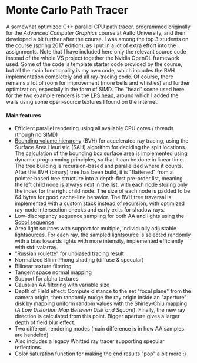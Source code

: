 # Monte Carlo Path Tracer

A somewhat optimized C++ parallel CPU path tracer, programmed originally for the _Advanced Computer Graphics_ course at Aalto University, and then developed a bit further after the course. I was among the top 3 students on the course (spring 2017 edition), as I put in a lot of extra effort into the assignments. Note that I have included here only the relevant source code instead of the whole VS project together the Nvidia OpenGL framework used. Some of the code is template starter code provided by the course, but all the main functionality is my own code, which includes the BVH implementation completely and all ray-tracing code. Of course, there remains a lot of room for improvement (more bells and whistles) and further optimization, especially in the form of SIMD.
The "head" scene used here for the two example renders is the [LPS head](http://casual-effects.com/data/), around which I added the walls using some open-source textures I found on the internet.

#### Main features

 - Efficient parallel rendering using all available CPU cores / threads (though no SIMD)
 - [Bounding volume hierarchy](https://en.wikipedia.org/wiki/Bounding_volume_hierarchy) (BVH) for accelerated ray tracing, using the Surface Area Heuristic (SAH) algorithm for deciding the split locations. The calculation of the bounding box surface area is implemented using dynamic programming principles, so that it can be done in linear time. The tree building is recursion-based and parallelized where it counts. After the BVH (binary) tree has been build, it is "flattened" from a pointer-based tree structure into a depth-first pre-order list, meaning the left child node is always next in the list, with each node storing only the index for the right child node. The size of each node is padded to be 64 bytes for good cache-line behavior. The BVH tree traversal is implemented with a custom stack instead of recursion, with optimized ray-node intersection checks and early exits for shadow rays.
 - Low-discrepancy sequence sampling for both AA and lights using the [Sobol sequence](https://en.wikipedia.org/wiki/Sobol_sequence)
 - Area light sources with support for multiple, individually adjustable lightsources. For each ray, the sampled lightsource is selected randomly with a bias towards lights with more intensity, implemented efficiently with std::valarray.
 - "Russian roulette" for unbiased tracing result
 - Normalized Blinn-Phong shading (diffuse & specular)
 - Bilinear texture filtering
 - Tangent space normal mapping
 - Support for alpha textures
 - Gaussian AA filtering with variable size 
 - Depth of Field effect: Compute distance to the set "focal plane" from the camera origin, then randomly nudge the ray origin inside an "aperture" disk by mapping uniform random values with the Shirley-Chiu mapping (_A Low Distortion Map Between Disk and Square_). Finally, the new ray direction is calculated from this point. Bigger aperture gives a larger depth of field blur effect.
 - Two different rendering modes (main difference is in how AA samples are handeled)
 - Also includes a legacy Whitted ray tracer supporting specular reflections.
 - Color saturation function for making the end results "pop" a bit more :)